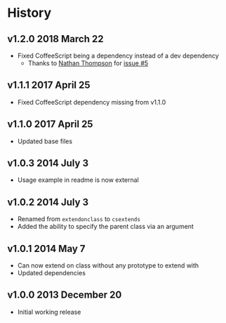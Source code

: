 # History

## v1.2.0 2018 March 22
- Fixed CoffeeScript being a dependency instead of a dev dependency
    - Thanks to [Nathan Thompson](https://github.com/thompsnm) for [issue #5](https://github.com/bevry/csextends/issues/5)

## v1.1.1 2017 April 25
- Fixed CoffeeScript dependency missing from v1.1.0

## v1.1.0 2017 April 25
- Updated base files

## v1.0.3 2014 July 3
- Usage example in readme is now external

## v1.0.2 2014 July 3
- Renamed from `extendonclass` to `csextends`
- Added the ability to specify the parent class via an argument

## v1.0.1 2014 May 7
- Can now extend on class without any prototype to extend with
- Updated dependencies

## v1.0.0 2013 December 20
- Initial working release
